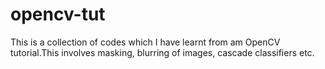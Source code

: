 # opencv-tut
This is a collection of codes which I have learnt from am OpenCV tutorial.This involves masking, blurring of images, cascade classifiers etc.
